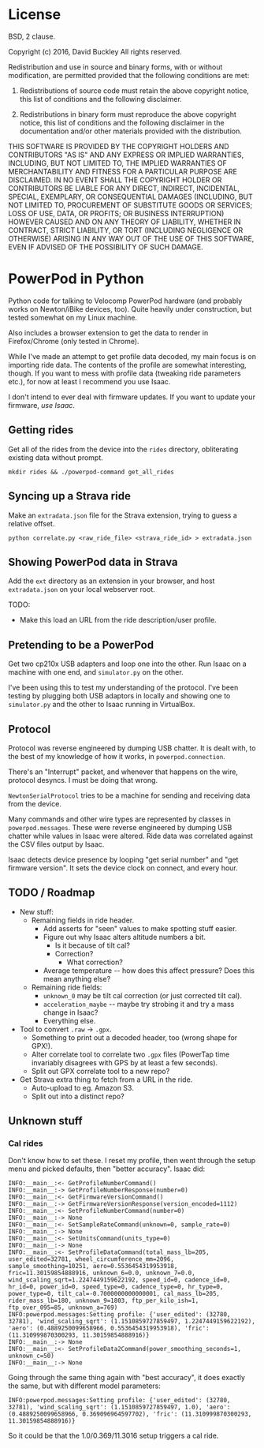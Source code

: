 # License

BSD, 2 clause.

Copyright (c) 2016, David Buckley
All rights reserved.

Redistribution and use in source and binary forms, with or without modification, are permitted provided that the following conditions are met:

1. Redistributions of source code must retain the above copyright notice, this list of conditions and the following disclaimer.

2. Redistributions in binary form must reproduce the above copyright notice, this list of conditions and the following disclaimer in the documentation and/or other materials provided with the distribution.

THIS SOFTWARE IS PROVIDED BY THE COPYRIGHT HOLDERS AND CONTRIBUTORS "AS IS" AND ANY EXPRESS OR IMPLIED WARRANTIES, INCLUDING, BUT NOT LIMITED TO, THE IMPLIED WARRANTIES OF MERCHANTABILITY AND FITNESS FOR A PARTICULAR PURPOSE ARE DISCLAIMED. IN NO EVENT SHALL THE COPYRIGHT HOLDER OR CONTRIBUTORS BE LIABLE FOR ANY DIRECT, INDIRECT, INCIDENTAL, SPECIAL, EXEMPLARY, OR CONSEQUENTIAL DAMAGES (INCLUDING, BUT NOT LIMITED TO, PROCUREMENT OF SUBSTITUTE GOODS OR SERVICES; LOSS OF USE, DATA, OR PROFITS; OR BUSINESS INTERRUPTION) HOWEVER CAUSED AND ON ANY THEORY OF LIABILITY, WHETHER IN CONTRACT, STRICT LIABILITY, OR TORT (INCLUDING NEGLIGENCE OR OTHERWISE) ARISING IN ANY WAY OUT OF THE USE OF THIS SOFTWARE, EVEN IF ADVISED OF THE POSSIBILITY OF SUCH DAMAGE.

# PowerPod in Python

Python code for talking to Velocomp PowerPod hardware (and probably works on Newton/iBike devices, too). Quite heavily under construction, but tested somewhat on my Linux machine.

Also includes a browser extension to get the data to render in Firefox/Chrome (only tested in Chrome).

While I've made an attempt to get profile data decoded, my main focus is on importing ride data. The contents of the profile are somewhat interesting, though. If you want to mess with profile data (tweaking ride parameters etc.), for now at least I recommend you use Isaac.

I don't intend to ever deal with firmware updates. If you want to update your firmware, *use Isaac*.

## Getting rides

Get all of the rides from the device into the `rides` directory, obliterating existing data without prompt.

```
mkdir rides && ./powerpod-command get_all_rides
```

## Syncing up a Strava ride

Make an `extradata.json` file for the Strava extension, trying to guess a relative offset.

```
python correlate.py <raw_ride_file> <strava_ride_id> > extradata.json
```

## Showing PowerPod data in Strava

Add the `ext` directory as an extension in your browser, and host `extradata.json` on your local webserver root.

TODO:

* Make this load an URL from the ride description/user profile.

## Pretending to be a PowerPod

Get two cp210x USB adapters and loop one into the other. Run Isaac on a machine with one end, and `simulator.py` on the other.

I've been using this to test my understanding of the protocol. I've been testing by plugging both USB adaptors in locally and showing one to `simulator.py` and the other to Isaac running in VirtualBox.

## Protocol

Protocol was reverse engineered by dumping USB chatter. It is dealt with, to the best of my knowledge of how it works, in `powerpod.connection`.

There's an "Interrupt" packet, and whenever that happens on the wire, protocol desyncs. I must be doing that wrong.

`NewtonSerialProtocol` tries to be a machine for sending and receiving data from the device.

Many commands and other wire types are represented by classes in `powerpod.messages`. These were reverse engineered by dumping USB chatter while values in Isaac were altered. Ride data was correlated against the CSV files output by Isaac.

Isaac detects device presence by looping "get serial number" and "get firmware version". It sets the device clock on connect, and every hour.

## TODO / Roadmap

* New stuff:
  * Remaining fields in ride header.
    * Add asserts for "seen" values to make spotting stuff easier.
    * Figure out why Isaac alters altitude numbers a bit.
      * Is it because of tilt cal?
      * Correction?
        * What correction?
    * Average temperature -- how does this affect pressure? Does this mean anything else?
  * Remaining ride fields:
    * `unknown_0` may be tilt cal correction (or just corrected tilt cal).
    * `acceleration_maybe` -- maybe try strobing it and try a mass change in Isaac?
    * Everything else.
* Tool to convert `.raw` -> `.gpx`.
  * Something to print out a decoded header, too (wrong shape for GPX!).
  * Alter correlate tool to correlate two `.gpx` files (PowerTap time invariably disagrees with GPS by at least a few seconds).
  * Split out GPX correlate tool to a new repo?
* Get Strava extra thing to fetch from a URL in the ride.
  * Auto-upload to eg. Amazon S3.
  * Split out into a distinct repo?

## Unknown stuff

### Cal rides

Don't know how to set these. I reset my profile, then went through the setup menu and picked defaults, then "better accuracy". Isaac did:

```
INFO:__main__:<- GetProfileNumberCommand()
INFO:__main__:-> GetProfileNumberResponse(number=0)
INFO:__main__:<- GetFirmwareVersionCommand()
INFO:__main__:-> GetFirmwareVersionResponse(version_encoded=1112)
INFO:__main__:<- SetProfileNumberCommand(number=0)
INFO:__main__:-> None
INFO:__main__:<- SetSampleRateCommand(unknown=0, sample_rate=0)
INFO:__main__:-> None
INFO:__main__:<- SetUnitsCommand(units_type=0)
INFO:__main__:-> None
INFO:__main__:<- SetProfileDataCommand(total_mass_lb=205, user_edited=32781, wheel_circumference_mm=2096, sample_smoothing=10251, aero=0.5536454319953918, fric=11.30159854888916, unknown_6=0.0, unknown_7=0.0, wind_scaling_sqrt=1.2247449159622192, speed_id=0, cadence_id=0, hr_id=0, power_id=0, speed_type=0, cadence_type=0, hr_type=0, power_type=0, tilt_cal=-0.7000000000000001, cal_mass_lb=205, rider_mass_lb=180, unknown_9=1803, ftp_per_kilo_ish=1, ftp_over_095=85, unknown_a=769)
INFO:powerpod.messages:Setting profile: {'user_edited': (32780, 32781), 'wind_scaling_sqrt': (1.1510859727859497, 1.2247449159622192), 'aero': (0.4889250099658966, 0.5536454319953918), 'fric': (11.310999870300293, 11.30159854888916)}
INFO:__main__:-> None
INFO:__main__:<- SetProfileData2Command(power_smoothing_seconds=1, unknown_c=50)
INFO:__main__:-> None
```

Going through the same thing again with "best accuracy", it does exactly the same, but with different model parameters:

```
INFO:powerpod.messages:Setting profile: {'user_edited': (32780, 32781), 'wind_scaling_sqrt': (1.1510859727859497, 1.0), 'aero': (0.4889250099658966, 0.369096964597702), 'fric': (11.310999870300293, 11.30159854888916)}
```

So it could be that the 1.0/0.369/11.3016 setup triggers a cal ride.

